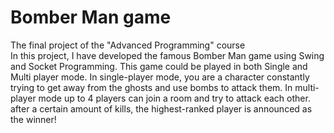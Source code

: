 # Bomber Man game
The final project of the "Advanced Programming" course \
In this project, I have developed the famous Bomber Man game using Swing and Socket Programming. This game could be played in both Single and Multi player mode. In single-player mode, you are a character constantly trying to get away from the ghosts and use bombs to attack them. In multi-player mode up to 4 players can join a room and try to attack each other. after a certain amount of kills, the highest-ranked player is announced as the winner!
